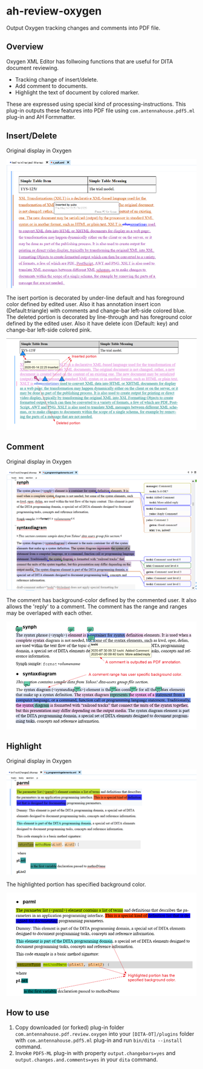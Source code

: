 # ah-review-oxygen
Output Oxygen tracking changes and comments into PDF file.

## Overview
Oxygen XML Editor has follwoing functions that are useful for DITA document reviewing.

* Tracking change of insert/delete.
* Add comment to documents.
* Highlight the text of document by colored marker.

These are expressed using special kind of processing-instructions. This plug-in outputs these features into PDF file using `com.antennahouse.pdf5.ml` plug-in and AH Formmatter.

## Insert/Delete

Original display in Oxygen

![Insert/Delete Oxygen screen](img/insert-delete-oxygen.png)

The isert portion is decorated by under-line default and has foreground color defined by edited user. Also it has annotation insert icon (Default:triangle) with comments and change-bar left-side colored blue. The deleted portion is decorated by line-through and has foreground color defined by the edited user. Also it have delete icon (Default: key) and change-bar left-side colored pink.

![Insert/Delete output](img/insert-delete-exp.png)

## Comment

Original display in Oxygen

![Comment display in Oxygen screen](img/comment-oxygen.png)

The comment has background-color defined by the commented user. It also allows the 'reply' to a comment. The comment has the range and ranges may be overlaped with each other.

![Commnet output](img/comment-exp.png)

## Highlight

Original display in Oxygen

![Highlight display in Oxygen screen](img/highlight-oxygen.png)

The highlighted portion has specified background color.

![Highlight output](img/highlight-exp.png)

## How to use

1. Copy downloaded (or forked) plug-in folder `com.antennahouse.pdf.review.oxygen` into your `[DITA-OT]/plugins` folder with `com.antennahouse.pdf5.ml` plug-in and run `bin/dita --install` command.
2. Invoke `PDF5-ML` plug-in with property `output.changebars=yes` and `output.changes.and.comments=yes` in your `dita` command.